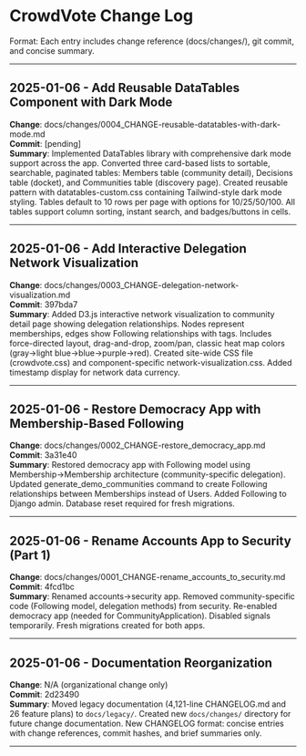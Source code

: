 # CrowdVote Change Log

Format: Each entry includes change reference (docs/changes/), git commit, and concise summary.

---

## 2025-01-06 - Add Reusable DataTables Component with Dark Mode

**Change**: docs/changes/0004_CHANGE-reusable-datatables-with-dark-mode.md  
**Commit**: [pending]  
**Summary**: Implemented DataTables library with comprehensive dark mode support across the app. Converted three card-based lists to sortable, searchable, paginated tables: Members table (community detail), Decisions table (docket), and Communities table (discovery page). Created reusable pattern with datatables-custom.css containing Tailwind-style dark mode styling. Tables default to 10 rows per page with options for 10/25/50/100. All tables support column sorting, instant search, and badges/buttons in cells.

---

## 2025-01-06 - Add Interactive Delegation Network Visualization

**Change**: docs/changes/0003_CHANGE-delegation-network-visualization.md  
**Commit**: 397bda7  
**Summary**: Added D3.js interactive network visualization to community detail page showing delegation relationships. Nodes represent memberships, edges show Following relationships with tags. Includes force-directed layout, drag-and-drop, zoom/pan, classic heat map colors (gray→light blue→blue→purple→red). Created site-wide CSS file (crowdvote.css) and component-specific network-visualization.css. Added timestamp display for network data currency.

---

## 2025-01-06 - Restore Democracy App with Membership-Based Following

**Change**: docs/changes/0002_CHANGE-restore_democracy_app.md  
**Commit**: 3a31e40  
**Summary**: Restored democracy app with Following model using Membership→Membership architecture (community-specific delegation). Updated generate_demo_communities command to create Following relationships between Memberships instead of Users. Added Following to Django admin. Database reset required for fresh migrations.

---

## 2025-01-06 - Rename Accounts App to Security (Part 1)

**Change**: docs/changes/0001_CHANGE-rename_accounts_to_security.md  
**Commit**: 4fcd1bc  
**Summary**: Renamed accounts→security app. Removed community-specific code (Following model, delegation methods) from security. Re-enabled democracy app (needed for CommunityApplication). Disabled signals temporarily. Fresh migrations created for both apps.

---

## 2025-01-06 - Documentation Reorganization

**Change**: N/A (organizational change only)  
**Commit**: 2d23490  
**Summary**: Moved legacy documentation (4,121-line CHANGELOG.md and 26 feature plans) to `docs/legacy/`. Created new `docs/changes/` directory for future change documentation. New CHANGELOG format: concise entries with change references, commit hashes, and brief summaries only.

---
